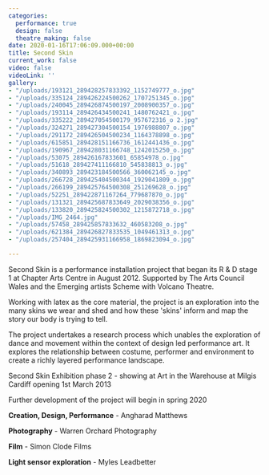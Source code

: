 ```yaml
---
categories:
  performance: true
  design: false
  theatre_making: false
date: 2020-01-16T17:06:09.000+00:00
title: Second Skin
current_work: false
video: false
videoLink: ''
gallery:
- "/uploads/193121_289428257833392_1152749777_o.jpg"
- "/uploads/335124_289426224500262_1707251345_o.jpg"
- "/uploads/240045_289426874500197_2008900357_o.jpg"
- "/uploads/193114_289426434500241_1480762421_o.jpg"
- "/uploads/335222_289427054500179_957672316_o 2.jpg"
- "/uploads/324271_289427304500154_1976988807_o.jpg"
- "/uploads/291172_289426504500234_1164378898_o.jpg"
- "/uploads/615851_289428151166736_1612441436_o.jpg"
- "/uploads/190967_289428031166748_1242015250_o.jpg"
- "/uploads/53075_289426167833601_65854978_o.jpg"
- "/uploads/51618_289427411166810_545838813_o.jpg"
- "/uploads/340893_289423184500566_360062145_o.jpg"
- "/uploads/266728_289425404500344_1929041809_o.jpg"
- "/uploads/266199_289425764500308_251269628_o.jpg"
- "/uploads/52251_289422871167264_779687870_o.jpg"
- "/uploads/131321_289425687833649_2029038356_o.jpg"
- "/uploads/133820_289425824500302_1215872718_o.jpg"
- "/uploads/IMG_2464.jpg"
- "/uploads/57458_289425857833632_460583208_o.jpg"
- "/uploads/621384_289426827833535_1049461313_o.jpg"
- "/uploads/257404_289425931166958_1869823094_o.jpg"

---
```

Second Skin is a performance installation project that began its R & D stage 1 at Chapter Arts Centre in August 2012. Supported by The Arts Council Wales and the Emerging artists Scheme with Volcano Theatre.

Working with latex as the core material, the project is an exploration into the many skins we wear and shed and how these 'skins' inform and map the story our body is trying to tell.  

The project undertakes a research process which unables the exploration of dance and movement within the context of design led performance art. It explores the relationship between costume, performer and environment to create a richly layered performance landscape. 

Second Skin Exhibition phase 2 - showing at Art in the Warehouse at Milgis Cardiff opening 1st March 2013

Further development of the project will begin in spring 2020

**Creation, Design, Performance** - Angharad Matthews

**Photography** - Warren Orchard Photography

**Film** - Simon Clode Films

**Light sensor exploration** - Myles Leadbetter